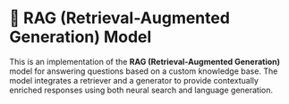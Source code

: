 # 🧠 RAG (Retrieval-Augmented Generation) Model

This is an implementation of the **RAG (Retrieval-Augmented Generation)** model for answering questions based on a custom knowledge base. The model integrates a retriever and a generator to provide contextually enriched responses using both neural search and language generation.

